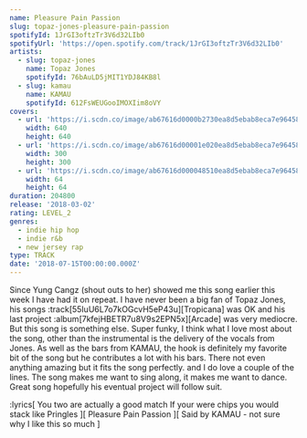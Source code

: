 ```yaml
---
name: Pleasure Pain Passion
slug: topaz-jones-pleasure-pain-passion
spotifyId: 1JrGI3oftzTr3V6d32LIb0
spotifyUrl: 'https://open.spotify.com/track/1JrGI3oftzTr3V6d32LIb0'
artists:
  - slug: topaz-jones
    name: Topaz Jones
    spotifyId: 76bAuLD5jMIT1YDJ84KB8l
  - slug: kamau
    name: KAMAU
    spotifyId: 612FsWEUGooIMOXIim8oVY
covers:
  - url: 'https://i.scdn.co/image/ab67616d0000b2730ea8d5ebab8eca7e96458f62'
    width: 640
    height: 640
  - url: 'https://i.scdn.co/image/ab67616d00001e020ea8d5ebab8eca7e96458f62'
    width: 300
    height: 300
  - url: 'https://i.scdn.co/image/ab67616d000048510ea8d5ebab8eca7e96458f62'
    width: 64
    height: 64
duration: 204800
release: '2018-03-02'
rating: LEVEL_2
genres:
  - indie hip hop
  - indie r&b
  - new jersey rap
type: TRACK
date: '2018-07-15T00:00:00.000Z'
---
```

Since Yung Cangz (shout outs to her) showed me this song earlier this week I have had it on repeat.
I have never been a big fan of Topaz Jones, his songs :track[55IuU6L7o7kOGcvH5eP43u][Tropicana]
was OK and his last project :album[7kfejHBETR7u8V9s2EPN5x][Arcade] was very mediocre. But
this song is something else. Super funky, I think what I love most about the song, other than
the instrumental is the delivery of the vocals from Jones. As well as the bars from KAMAU,
the hook is definitely my favorite bit of the song but he contributes a lot with his bars.
There not even anything amazing but it fits the song perfectly. and I do love a couple of
the lines. The song makes me want to  sing along, it makes me want to dance. Great song
hopefully his eventual project will follow suit.

:lyrics[
  You two are actually a good match
  If your were chips you would stack like Pringles
][
  Pleasure Pain Passion
][
  Said by KAMAU - not sure why I like this so much
]
